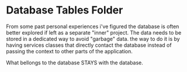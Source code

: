 # Database Tables Folder

From some past personal experiences i've figured the database is often better explored if left as a separate "inner" project. The data needs to be stored in a dedicated way to avoid "garbage" data. the way to do it is by having services classes that directly contact the database instead of passing the context to other parts of the application.


What bellongs to the database STAYS with the database.